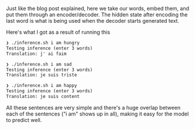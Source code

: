 Just like the blog post explained, here we take our words, embed them, and put them through an encoder/decoder. The hidden state after encoding the last word is what is being used when the decoder starts generated text. 

Here's what I got as a result of running this

```txt
❯ ./inference.sh i am hungry
Testing inference (enter 3 words)
Translation: j' ai faim
```

```txt
❯ ./inference.sh i am sad
Testing inference (enter 3 words)
Translation: je suis triste
```

```txt
❯ ./inference.sh i am happy
Testing inference (enter 3 words)
Translation: je suis content
```

All these sentences are very simple and there's a huge overlap between each of the sentences ("i am" shows up in all), making it easy for the model to predict well.